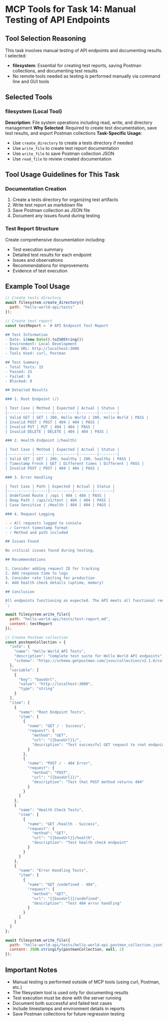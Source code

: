 # MCP Tools for Task 14: Manual Testing of API Endpoints

## Tool Selection Reasoning
This task involves manual testing of API endpoints and documenting results. I selected:
- **filesystem**: Essential for creating test reports, saving Postman collections, and documenting test results
- No remote tools needed as testing is performed manually via command line and GUI tools

## Selected Tools

### filesystem (Local Tool)
**Description**: File system operations including read, write, and directory management
**Why Selected**: Required to create test documentation, save test results, and export Postman collections
**Task-Specific Usage**: 
- Use `create_directory` to create a tests directory if needed
- Use `write_file` to create test report documentation
- Use `write_file` to save Postman collection JSON
- Use `read_file` to review created documentation

## Tool Usage Guidelines for This Task

### Documentation Creation
1. Create a tests directory for organizing test artifacts
2. Write test report as markdown file
3. Save Postman collection as JSON file
4. Document any issues found during testing

### Test Report Structure
Create comprehensive documentation including:
- Test execution summary
- Detailed test results for each endpoint
- Issues and observations
- Recommendations for improvements
- Evidence of test execution

## Example Tool Usage

```javascript
// Create tests directory
await filesystem.create_directory({
  path: "hello-world-api/tests"
});

// Create test report
const testReport = `# API Endpoint Test Report

## Test Information
- Date: ${new Date().toISOString()}
- Environment: Local Development
- Base URL: http://localhost:3000
- Tools Used: curl, Postman

## Test Summary
- Total Tests: 15
- Passed: 15
- Failed: 0
- Blocked: 0

## Detailed Results

### 1. Root Endpoint (/)

| Test Case | Method | Expected | Actual | Status |
|-----------|--------|----------|--------|--------|
| Valid GET | GET | 200, Hello World | 200, Hello World | PASS |
| Invalid POST | POST | 404 | 404 | PASS |
| Invalid PUT | PUT | 404 | 404 | PASS |
| Invalid DELETE | DELETE | 404 | 404 | PASS |

### 2. Health Endpoint (/health)

| Test Case | Method | Expected | Actual | Status |
|-----------|--------|----------|--------|--------|
| Valid GET | GET | 200, healthy | 200, healthy | PASS |
| Timestamp Fresh | GET | Different times | Different | PASS |
| Invalid POST | POST | 404 | 404 | PASS |

### 3. Error Handling

| Test Case | Path | Expected | Actual | Status |
|-----------|------|----------|--------|--------|
| Undefined Route | /api | 404 | 404 | PASS |
| Deep Path | /api/v1/test | 404 | 404 | PASS |
| Case Sensitive | /Health | 404 | 404 | PASS |

### 4. Request Logging

- ✓ All requests logged to console
- ✓ Correct timestamp format
- ✓ Method and path included

## Issues Found

No critical issues found during testing.

## Recommendations

1. Consider adding request ID for tracking
2. Add response time to logs
3. Consider rate limiting for production
4. Add health check details (uptime, memory)

## Conclusion

All endpoints functioning as expected. The API meets all functional requirements and is ready for use.
`;

await filesystem.write_file({
  path: "hello-world-api/tests/test-report.md",
  content: testReport
});

// Create Postman collection
const postmanCollection = {
  "info": {
    "name": "Hello World API Tests",
    "description": "Complete test suite for Hello World API endpoints",
    "schema": "https://schema.getpostman.com/json/collection/v2.1.0/collection.json"
  },
  "variable": [
    {
      "key": "baseUrl",
      "value": "http://localhost:3000",
      "type": "string"
    }
  ],
  "item": [
    {
      "name": "Root Endpoint Tests",
      "item": [
        {
          "name": "GET / - Success",
          "request": {
            "method": "GET",
            "url": "{{baseUrl}}/",
            "description": "Test successful GET request to root endpoint"
          }
        },
        {
          "name": "POST / - 404 Error",
          "request": {
            "method": "POST",
            "url": "{{baseUrl}}/",
            "description": "Test that POST method returns 404"
          }
        }
      ]
    },
    {
      "name": "Health Check Tests",
      "item": [
        {
          "name": "GET /health - Success",
          "request": {
            "method": "GET",
            "url": "{{baseUrl}}/health",
            "description": "Test health check endpoint"
          }
        }
      ]
    },
    {
      "name": "Error Handling Tests",
      "item": [
        {
          "name": "GET /undefined - 404",
          "request": {
            "method": "GET",
            "url": "{{baseUrl}}/undefined",
            "description": "Test 404 error handling"
          }
        }
      ]
    }
  ]
};

await filesystem.write_file({
  path: "hello-world-api/tests/hello-world-api.postman_collection.json",
  content: JSON.stringify(postmanCollection, null, 2)
});
```

## Important Notes
- Manual testing is performed outside of MCP tools (using curl, Postman, etc.)
- The filesystem tool is used only for documenting results
- Test execution must be done with the server running
- Document both successful and failed test cases
- Include timestamps and environment details in reports
- Save Postman collections for future regression testing